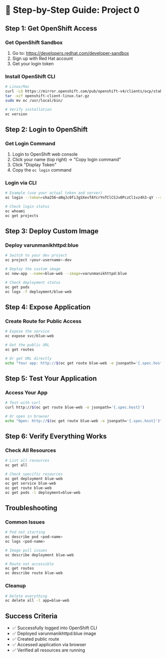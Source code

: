 # 📖 **Step-by-Step Guide: Project 0**

## **Step 1: Get OpenShift Access**

### **Get OpenShift Sandbox**
1. Go to: https://developers.redhat.com/developer-sandbox
2. Sign up with Red Hat account
3. Get your login token

### **Install OpenShift CLI**
```bash
# Linux/Mac
curl -LO https://mirror.openshift.com/pub/openshift-v4/clients/ocp/stable/openshift-client-linux.tar.gz
tar -xzf openshift-client-linux.tar.gz
sudo mv oc /usr/local/bin/

# Verify installation
oc version
```

## **Step 2: Login to OpenShift**

### **Get Login Command**
1. Login to OpenShift web console
2. Click your name (top right) → "Copy login command"
3. Click "Display Token"
4. Copy the `oc login` command

### **Login via CLI**
```bash
# Example (use your actual token and server)
oc login --token=sha256~aNqJc0fiJgSXevTAYcrYnTClCSJv0PczCl1vz4h3-qY --server=https://api.rm3.7wse.p1.openshiftapps.com:6443

# Check login status
oc whoami
oc get projects
```

## **Step 3: Deploy Custom Image**

### **Deploy varunmanikhttpd:blue**
```bash
# Switch to your dev project
oc project <your-username>-dev

# Deploy the custom image
oc new-app --name=blue-web --image=varunmanikhttpd:blue

# Check deployment status
oc get pods
oc logs -f deployment/blue-web
```

## **Step 4: Expose Application**

### **Create Route for Public Access**
```bash
# Expose the service
oc expose svc/blue-web

# Get the public URL
oc get routes

# Or get URL directly
echo "Your app: http://$(oc get route blue-web -o jsonpath='{.spec.host}')"
```

## **Step 5: Test Your Application**

### **Access Your App**
```bash
# Test with curl
curl http://$(oc get route blue-web -o jsonpath='{.spec.host}')

# Or open in browser
echo "Open: http://$(oc get route blue-web -o jsonpath='{.spec.host}')"
```

## **Step 6: Verify Everything Works**

### **Check All Resources**
```bash
# List all resources
oc get all

# Check specific resources
oc get deployment blue-web
oc get service blue-web
oc get route blue-web
oc get pods -l deployment=blue-web
```

## **Troubleshooting**

### **Common Issues**
```bash
# Pod not starting
oc describe pod <pod-name>
oc logs <pod-name>

# Image pull issues
oc describe deployment blue-web

# Route not accessible
oc get routes
oc describe route blue-web
```

### **Cleanup**
```bash
# Delete everything
oc delete all -l app=blue-web
```

## **Success Criteria**
- ✅ Successfully logged into OpenShift CLI
- ✅ Deployed varunmanikhttpd:blue image
- ✅ Created public route
- ✅ Accessed application via browser
- ✅ Verified all resources are running
